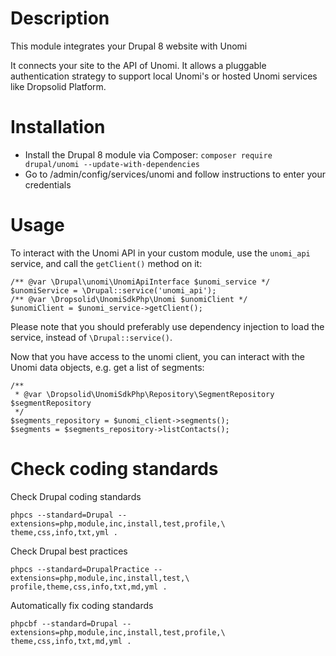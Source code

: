 # Description

This module integrates your Drupal 8 website with Unomi

It connects your site to the API of Unomi. It allows a pluggable
 authentication strategy to support local Unomi's or hosted Unomi services like
 Dropsolid Platform.

# Installation

* Install the Drupal 8 module via Composer:
  `composer require drupal/unomi --update-with-dependencies`
* Go to /admin/config/services/unomi and follow instructions to enter
  your credentials

# Usage

To interact with the Unomi API in your custom module, use the
`unomi_api` service, and call the `getClient()` method on it:

```
/** @var \Drupal\unomi\UnomiApiInterface $unomi_service */
$unomiService = \Drupal::service('unomi_api');
/** @var \Dropsolid\UnomiSdkPhp\Unomi $unomiClient */
$unomiClient = $unomi_service->getClient();
```

Please note that you should preferably use dependency injection to load the
service, instead of `\Drupal::service()`.

Now that you have access to the unomi client, you can interact with the
Unomi data objects, e.g. get a list of segments:

```
/**
 * @var \Dropsolid\UnomiSdkPhp\Repository\SegmentRepository $segmentRepository
 */
$segments_repository = $unomi_client->segments();
$segments = $segments_repository->listContacts();
```

# Check coding standards

Check Drupal coding standards

```
phpcs --standard=Drupal --extensions=php,module,inc,install,test,profile,\
theme,css,info,txt,yml .
```

Check Drupal best practices
```
phpcs --standard=DrupalPractice --extensions=php,module,inc,install,test,\
profile,theme,css,info,txt,md,yml .
```

Automatically fix coding standards
```
phpcbf --standard=Drupal --extensions=php,module,inc,install,test,profile,\
theme,css,info,txt,md,yml .
```
